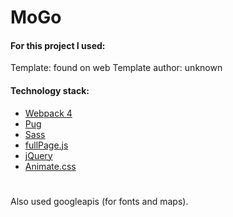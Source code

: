 # MoGo

#### For this project I used:

Template: found on web
Template author: unknown

#### Technology stack:
* [Webpack 4](https://webpack.js.org)
* [Pug](https://pugjs.org/api/getting-started.html)
* [Sass](https://sass-lang.com/)
* [fullPage.js](https://github.com/alvarotrigo/fullPage.js/tree/2.9.7)
* [jQuery](https://jquery.com/)
* [Animate.css](https://github.com/daneden/animate.css)
#
Also used googleapis (for fonts and maps).

